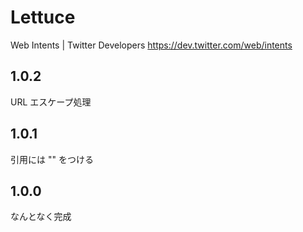 Lettuce
=======

Web Intents | Twitter Developers
https://dev.twitter.com/web/intents

## 1.0.2

URL エスケープ処理

## 1.0.1

引用には "" をつける

## 1.0.0

なんとなく完成
